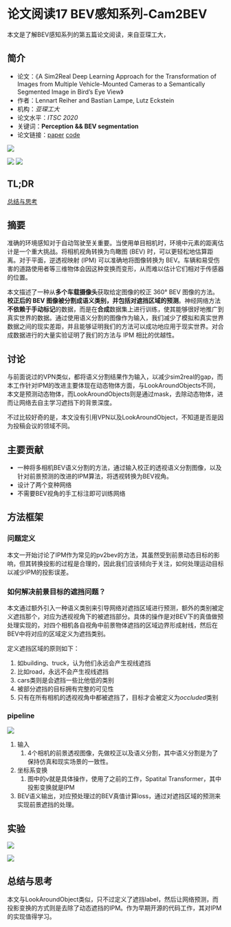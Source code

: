 # 论文阅读17 BEV感知系列-Cam2BEV



本文是了解BEV感知系列的第五篇论文阅读，来自亚琛工大，

<!--more-->


## 简介

-   论文：《A Sim2Real Deep Learning Approach for the Transformation of Images from Multiple Vehicle-Mounted Cameras to a Semantically Segmented Image in Bird’s Eye View》
-   作者：Lennart Reiher and Bastian Lampe, Lutz Eckstein
-   机构：_亚琛工大_
-   论文水平：_ITSC 2020_
-   关键词：**Perception && BEV segmentation**
-   论文链接：[paper](https://github.com/ika-rwth-aachen/Cam2BEV)  [code](https://github.com/ika-rwth-aachen/Cam2BEV)

![](https://github.com/ika-rwth-aachen/Cam2BEV/blob/master/assets/teaser.gif)

![](https://github.com/ika-rwth-aachen/Cam2BEV/blob/master/assets/teaser.gif)
![](https://github.com/ika-rwth-aachen/Cam2BEV/blob/master/assets/teaser.gif)

## TL;DR

[总结与思考](#总结与思考)

## 摘要

准确的环境感知对于自动驾驶至关重要。当使用单目相机时，环境中元素的距离估计是一个重大挑战。将相机视角转换为鸟瞰图 (BEV) 时，可以更轻松地估算距离。对于平面，逆透视映射 (IPM) 可以准确地将图像转换为 BEV。车辆和易受伤害的道路使用者等三维物体会因这种变换而变形，从而难以估计它们相对于传感器的位置。

本文描述了一种从**多个车载摄像头**获取给定图像的校正 360° BEV 图像的方法。**校正后的 BEV 图像被分割成语义类别，并包括对遮挡区域的预测**。神经网络方法**不依赖于手动标记**的数据，而是在**合成**数据集上进行训练，使其能够很好地推广到真实世界的数据。通过使用语义分割的图像作为输入，我们减少了模拟和真实世界数据之间的现实差距，并且能够证明我们的方法可以成功地应用于现实世界。对合成数据进行的大量实验证明了我们的方法与 IPM 相比的优越性。

## 讨论

与前面说过的VPN类似，都将语义分割结果作为输入，以减少sim2real的gap，而本工作针对IPM的改进主要体现在动态物体方面，与LookAroundObjects不同，本文是预测动态物体，而LookAroundObjects则是通过mask，去除动态物体，进而让网络去自主学习遮挡下的背景深度。

不过比较好奇的是，本文没有引用VPN以及LookAroundObject，不知道是否是因为投稿会议的领域不同。

## 主要贡献

- 一种将多相机BEV语义分割的方法，通过输入校正的透视语义分割图像，以及针对前景预测的改进的IPM算法，将透视转换为BEV视角。
- 设计了两个变种网络
- 不需要BEV视角的手工标注即可训练网络

## 方法框架

### 问题定义

本文一开始讨论了IPM作为常见的pv2bev的方法，其虽然受到前景动态目标的影响，但其转换投影的过程是合理的，因此我们应该倾向于关注，如何处理运动目标以减少IPM的投影误差。

### 如何解决前景目标的遮挡问题？

本文通过额外引入一种语义类别来引导网络对遮挡区域进行预测，额外的类别被定义遮挡那个，对应为透视视角下的被遮挡部分。具体的操作是对BEV下的真值做预处理实现的，对四个相机各自视角中前景物体遮挡的区域边界形成射线，然后在BEV中将对应的区域定义为遮挡类别。

定义遮挡区域的原则如下：
1. 如building、truck，认为他们永远会产生视线遮挡
2. 比如road，永远不会产生视线遮挡
3. cars类则是会遮挡一些比他低的类别
4. 被部分遮挡的目标拥有完整的可见性
5. 只有在所有相机的透视视角中都被遮挡了，目标才会被定义为*occluded*类别

### pipeline

![](https://pictures-1309138036.cos.ap-nanjing.myqcloud.com/img/20220424203326.png)

1. 输入
	1. 4个相机的前景透视图像，先做校正以及语义分割，其中语义分割是为了保持仿真和现实场景的一致性。
2. 坐标系变换
	1. 图中的v就是具体操作，使用了之前的工作，Spatital Transformer，其中投影变换就是IPM
3. BEV语义输出，对应预处理过的BEV真值计算loss，通过对遮挡区域的预测来实现前景遮挡的处理。

## 实验

![](https://pictures-1309138036.cos.ap-nanjing.myqcloud.com/img/20220424203714.png)


![](https://pictures-1309138036.cos.ap-nanjing.myqcloud.com/img/20220424203745.png)


## 总结与思考

本文与LookAroundObject类似，只不过定义了遮挡label，然后让网络预测，而投影变换的方式则是去除了动态遮挡的IPM。作为早期开源的代码工作，其对IPM的实现值得学习。

